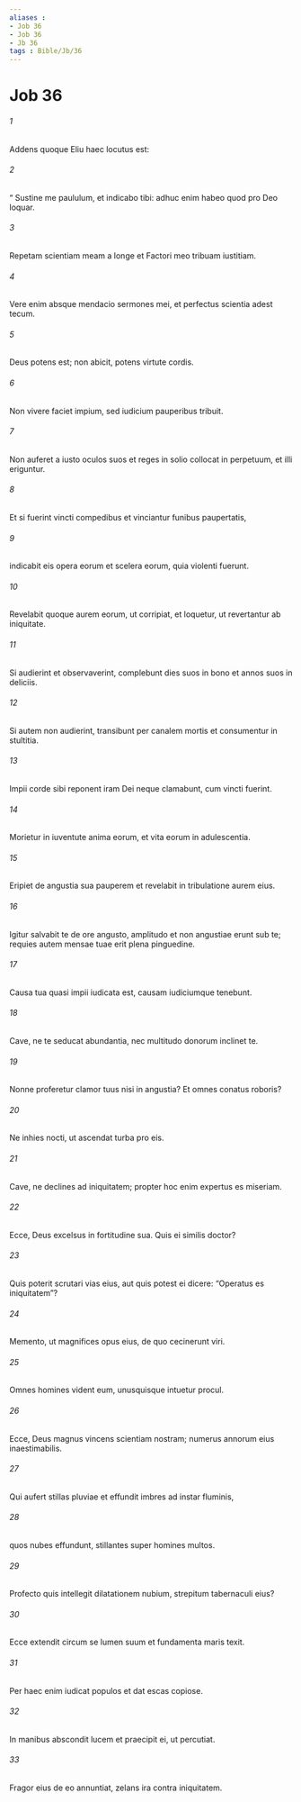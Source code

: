 ```yaml
---
aliases : 
- Job 36
- Job 36
- Jb 36
tags : Bible/Jb/36
---
```


# Job 36

###### 1
Addens quoque Eliu haec locutus est:
###### 2
“ Sustine me paululum, et indicabo tibi: adhuc enim habeo quod pro Deo loquar.
###### 3
Repetam scientiam meam a longe et Factori meo tribuam iustitiam.
###### 4
Vere enim absque mendacio sermones mei, et perfectus scientia adest tecum.
###### 5
Deus potens est; non abicit, potens virtute cordis.
###### 6
Non vivere faciet impium, sed iudicium pauperibus tribuit.
###### 7
Non auferet a iusto oculos suos et reges in solio collocat in perpetuum, et illi eriguntur.
###### 8
Et si fuerint vincti compedibus et vinciantur funibus paupertatis,
###### 9
indicabit eis opera eorum et scelera eorum, quia violenti fuerunt.
###### 10
Revelabit quoque aurem eorum, ut corripiat, et loquetur, ut revertantur ab iniquitate.
###### 11
Si audierint et observaverint, complebunt dies suos in bono et annos suos in deliciis.
###### 12
Si autem non audierint, transibunt per canalem mortis et consumentur in stultitia.
###### 13
Impii corde sibi reponent iram Dei neque clamabunt, cum vincti fuerint.
###### 14
Morietur in iuventute anima eorum, et vita eorum in adulescentia.
###### 15
Eripiet de angustia sua pauperem et revelabit in tribulatione aurem eius.
###### 16
Igitur salvabit te de ore angusto, amplitudo et non angustiae erunt sub te; requies autem mensae tuae erit plena pinguedine.
###### 17
Causa tua quasi impii iudicata est, causam iudiciumque tenebunt.
###### 18
Cave, ne te seducat abundantia, nec multitudo donorum inclinet te.
###### 19
Nonne proferetur clamor tuus nisi in angustia? Et omnes conatus roboris?
###### 20
Ne inhies nocti, ut ascendat turba pro eis.
###### 21
Cave, ne declines ad iniquitatem; propter hoc enim expertus es miseriam.
###### 22
Ecce, Deus excelsus in fortitudine sua. Quis ei similis doctor?
###### 23
Quis poterit scrutari vias eius, aut quis potest ei dicere: “Operatus es iniquitatem”?
###### 24
Memento, ut magnifices opus eius, de quo cecinerunt viri.
###### 25
Omnes homines vident eum, unusquisque intuetur procul.
###### 26
Ecce, Deus magnus vincens scientiam nostram; numerus annorum eius inaestimabilis.
###### 27
Qui aufert stillas pluviae et effundit imbres ad instar fluminis,
###### 28
quos nubes effundunt, stillantes super homines multos.
###### 29
Profecto quis intellegit dilatationem nubium, strepitum tabernaculi eius?
###### 30
Ecce extendit circum se lumen suum et fundamenta maris texit.
###### 31
Per haec enim iudicat populos et dat escas copiose.
###### 32
In manibus abscondit lucem et praecipit ei, ut percutiat.
###### 33
Fragor eius de eo annuntiat, zelans ira contra iniquitatem.
